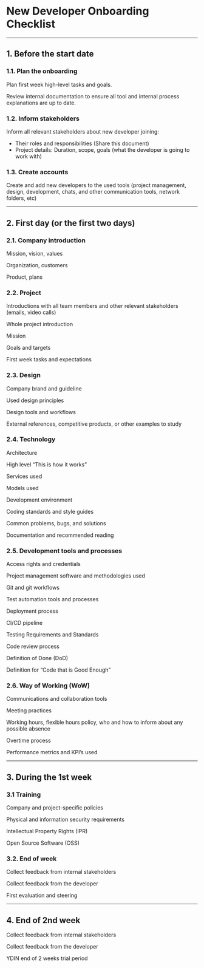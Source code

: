 # New Developer Onboarding Checklist

---

## 1. Before the start date

### 1.1. Plan the onboarding

Plan first week high-level tasks and goals.

Review internal documentation to ensure all tool and internal process explanations are up to date.

### 1.2. Inform stakeholders

Inform all relevant stakeholders about new developer joining:

- Their roles and responsibilities (Share this document)
- Project details: Duration, scope, goals (what the developer is going to work with)

### 1.3. Create accounts

Create and add new developers to the used tools (project management, design, development, chats, and other communication tools, network folders, etc)

---

## 2. First day (or the first two days)

### 2.1. Company introduction

Mission, vision, values

Organization, customers

Product, plans

### 2.2. Project

Introductions with all team members and other relevant stakeholders (emails, video calls)

Whole project introduction

Mission

Goals and targets

First week tasks and expectations

### 2.3. Design

Company brand and guideline 

Used design principles

Design tools and workflows

External references, competitive products, or other examples to study

### 2.4. Technology

Architecture

High level “This is how it works”

Services used

Models used

Development environment

Coding standards and style guides

Common problems, bugs, and solutions

Documentation and recommended reading

### 2.5. Development tools and processes

Access rights and credentials

Project management software and methodologies used

Git and git workflows

Test automation tools and processes

Deployment process

CI/CD pipeline

Testing Requirements and Standards

Code review process

Definition of Done (DoD)

Definition for “Code that is Good Enough”

### 2.6. Way of Working (WoW)

Communications and collaboration tools

Meeting practices

Working hours, flexible hours policy, who and how to inform about any possible absence

Overtime process

Performance metrics and KPI’s used

---

## 3. During the 1st week

### 3.1 Training

Company and project-specific policies

Physical and information security requirements

Intellectual Property Rights (IPR)

Open Source Software (OSS)

### 3.2. End of week

Collect feedback from internal stakeholders

Collect feedback from the developer

First evaluation and steering

---

## 4. End of 2nd week

Collect feedback from internal stakeholders

Collect feedback from the developer

YDIN end of 2 weeks trial period
